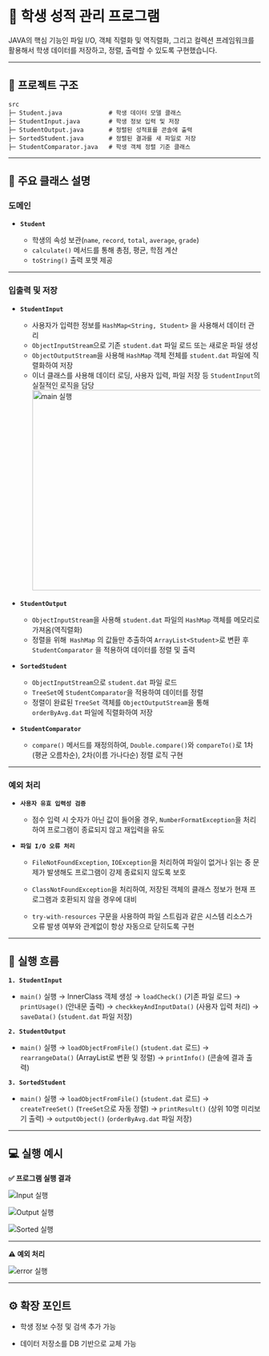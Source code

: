 # 📘 학생 성적 관리 프로그램

JAVA의 핵심 기능인 파일 I/O, 객체 직렬화 및 역직렬화, 그리고 컬렉션 프레임워크를 활용해서
학생 데이터를 저장하고, 정렬, 출력할 수 있도록 구현했습니다.

---

## 🚩 프로젝트 구조
```
src
├─ Student.java             # 학생 데이터 모델 클래스
├─ StudentInput.java        # 학생 정보 입력 및 저장
├─ StudentOutput.java       # 정렬된 성적표를 콘솔에 출력
├─ SortedStudent.java       # 정렬된 결과를 새 파일로 저장
├─ StudentComparator.java   # 학생 객체 정렬 기준 클래스

```

---

## 📂 주요 클래스 설명

### 도메인
- **`Student`**

    - 학생의 속성 보관(`name`, `record`, `total`, `average`, `grade`)
    - `calculate()` 메서드를 통해 총점, 평균, 학점 계산
    - `toString()` 출력 포맷 제공

---

### 입출력 및 저장

- **`StudentInput`**

    - 사용자가 입력한 정보를 `HashMap<String, Student>` 을 사용해서 데이터 관리
    -  `ObjectInputStream`으로 기존 `student.dat` 파일 로드 또는 새로운 파일 생성
    - `ObjectOutputStream`을 사용해 `HashMap` 객체 전체를 `student.dat` 파일에 직렬화하여 저장
    - 이너 클래스를 사용해 데이터 로딩, 사용자 입력, 파일 저장 등 `StudentInput`의 실질적인 로직을 담당
             <img src = "https://github.com/gyuliming/student-system/blob/main/img/main.png" width = "500" height="400" alt="main 실행">


- **`StudentOutput`**

    - `ObjectInputStream`을 사용해 `student.dat` 파일의 `HashMap` 객체를 메모리로 가져옴(역직렬화)
    -  정렬을 위해` HashMap` 의 값들만 추출하여 `ArrayList<Student>`로 변환 후 `StudentComparator` 을 적용하여 데이터를 정렬 및 출력


- **`SortedStudent`**

    - `ObjectInputStream`으로 `student.dat` 파일 로드
    - `TreeSet`에 `StudentComparator`을 적용하여 데이터를 정렬
    - 정렬이 완료된 `TreeSet` 객체를 `ObjectOutputStream`을 통해 `orderByAvg.dat` 파일에 직렬화하여 저장


- **`StudentComparator`**

    - `compare()` 메서드를 재정의하여, `Double.compare()`와 `compareTo()`로 1차(평균 오름차순), 2차(이름 가나다순) 정렬 로직 구현

---

### 예외 처리

- **`사용자 유효 입력성 검증`**

    - 점수 입력 시 숫자가 아닌 값이 들어올 경우, `NumberFormatException`을 처리하여 프로그램이 종료되지 않고 재입력을 유도

- **`파일 I/O 오류 처리`**

    - `FileNotFoundException`, `IOException`을 처리하여 파일이 없거나 읽는 중 문제가 발생해도 프로그램이 강제 종료되지 않도록 보호

    - `ClassNotFoundException`을 처리하여, 저장된 객체의 클래스 정보가 현재 프로그램과 호환되지 않을 경우에 대비
 
    - `try-with-resources` 구문을 사용하여 파일 스트림과 같은 시스템 리소스가 오류 발생 여부와 관계없이 항상 자동으로 닫히도록 구현

---

## 🔄️ 실행 흐름
**`1. StudentInput`**

   - `main()` 실행 → InnerClass 객체 생성 → `loadCheck()` (기존 파일 로드) → `printUsage()` (안내문 출력) → `checkkeyAndInputData()` (사용자 입력 처리) → `saveData()` (`student.dat` 파일 저장)

**`2. StudentOutput`**
   
   - `main()` 실행 → `loadObjectFromFile()` (`student.dat` 로드) → `rearrangeData()` (ArrayList로 변환 및 정렬) → `printInfo()` (콘솔에 결과 출력)

**`3. SortedStudent`** 
   
   - `main()` 실행 → `loadObjectFromFile()` (`student.dat` 로드) → `createTreeSet()` (`TreeSet`으로 자동 정렬) → `printResult()` (상위 10명 미리보기 출력) → `outputObject()` (`orderByAvg.dat` 파일 저장)

---

## 💻 실행 예시

**✅ 프로그램 실행 결과** 

![Input 실행](/img/StudentInput.png)

![Output 실행](/img/StudentOutput.png)

![Sorted 실행](/img/SortedStudent.png)

---

**⚠️ 예외 처리**
 
![error 실행](/img/error.png)

---

## ⚙️ 확장 포인트

- 학생 정보 수정 및 검색 추가 가능

- 데이터 저장소를 DB 기반으로 교체 가능
